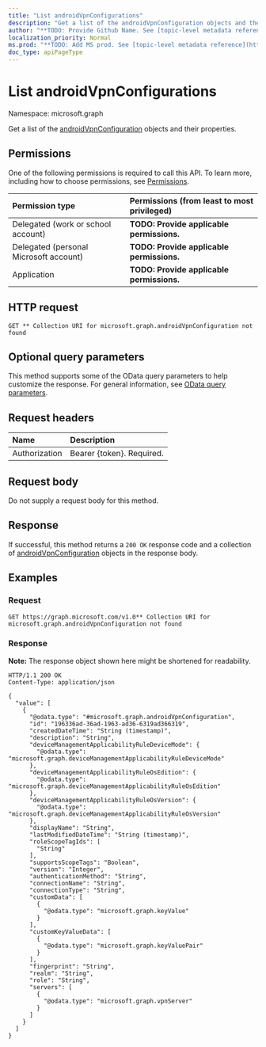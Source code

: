 ```yaml
---
title: "List androidVpnConfigurations"
description: "Get a list of the androidVpnConfiguration objects and their properties."
author: "**TODO: Provide Github Name. See [topic-level metadata reference](https://msgo.azurewebsites.net/add/document/guidelines/metadata.html#topic-level-metadata)**"
localization_priority: Normal
ms.prod: "**TODO: Add MS prod. See [topic-level metadata reference](https://msgo.azurewebsites.net/add/document/guidelines/metadata.html#topic-level-metadata)**"
doc_type: apiPageType
---
```


# List androidVpnConfigurations
Namespace: microsoft.graph



Get a list of the [androidVpnConfiguration](../resources/androidvpnconfiguration.md) objects and their properties.

## Permissions
One of the following permissions is required to call this API. To learn more, including how to choose permissions, see [Permissions](/graph/permissions-reference).

|Permission type|Permissions (from least to most privileged)|
|:---|:---|
|Delegated (work or school account)|**TODO: Provide applicable permissions.**|
|Delegated (personal Microsoft account)|**TODO: Provide applicable permissions.**|
|Application|**TODO: Provide applicable permissions.**|

## HTTP request

<!-- {
  "blockType": "ignored"
}
-->
``` http
GET ** Collection URI for microsoft.graph.androidVpnConfiguration not found
```

## Optional query parameters
This method supports some of the OData query parameters to help customize the response. For general information, see [OData query parameters](/graph/query-parameters).

## Request headers
|Name|Description|
|:---|:---|
|Authorization|Bearer {token}. Required.|

## Request body
Do not supply a request body for this method.

## Response

If successful, this method returns a `200 OK` response code and a collection of [androidVpnConfiguration](../resources/androidvpnconfiguration.md) objects in the response body.

## Examples

### Request
<!-- {
  "blockType": "request",
  "name": "list_androidvpnconfiguration"
}
-->
``` http
GET https://graph.microsoft.com/v1.0** Collection URI for microsoft.graph.androidVpnConfiguration not found
```


### Response
**Note:** The response object shown here might be shortened for readability.
<!-- {
  "blockType": "response",
  "truncated": true,
  "@odata.type": "Collection(microsoft.graph.androidVpnConfiguration)"
}
-->
``` http
HTTP/1.1 200 OK
Content-Type: application/json

{
  "value": [
    {
      "@odata.type": "#microsoft.graph.androidVpnConfiguration",
      "id": "196336ad-36ad-1963-ad36-6319ad366319",
      "createdDateTime": "String (timestamp)",
      "description": "String",
      "deviceManagementApplicabilityRuleDeviceMode": {
        "@odata.type": "microsoft.graph.deviceManagementApplicabilityRuleDeviceMode"
      },
      "deviceManagementApplicabilityRuleOsEdition": {
        "@odata.type": "microsoft.graph.deviceManagementApplicabilityRuleOsEdition"
      },
      "deviceManagementApplicabilityRuleOsVersion": {
        "@odata.type": "microsoft.graph.deviceManagementApplicabilityRuleOsVersion"
      },
      "displayName": "String",
      "lastModifiedDateTime": "String (timestamp)",
      "roleScopeTagIds": [
        "String"
      ],
      "supportsScopeTags": "Boolean",
      "version": "Integer",
      "authenticationMethod": "String",
      "connectionName": "String",
      "connectionType": "String",
      "customData": [
        {
          "@odata.type": "microsoft.graph.keyValue"
        }
      ],
      "customKeyValueData": [
        {
          "@odata.type": "microsoft.graph.keyValuePair"
        }
      ],
      "fingerprint": "String",
      "realm": "String",
      "role": "String",
      "servers": [
        {
          "@odata.type": "microsoft.graph.vpnServer"
        }
      ]
    }
  ]
}
```

